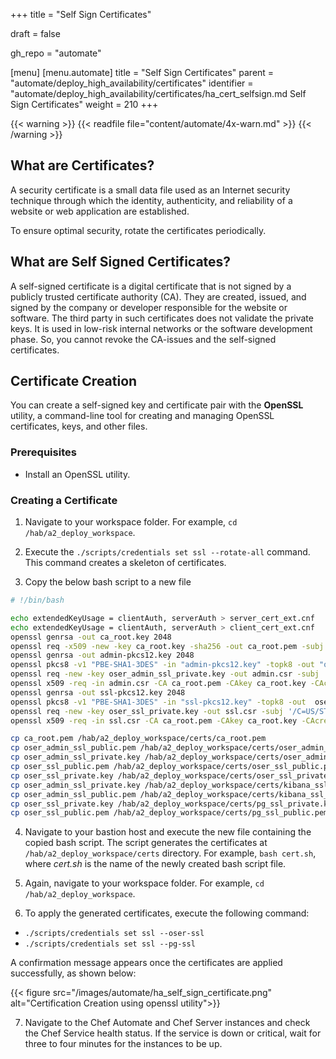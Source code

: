+++
title = "Self Sign Certificates"

draft = false

gh_repo = "automate"

[menu]
  [menu.automate]
    title = "Self Sign Certificates"
    parent = "automate/deploy_high_availability/certificates"
    identifier = "automate/deploy_high_availability/certificates/ha_cert_selfsign.md Self Sign Certificates"
    weight = 210
+++

{{< warning >}}
{{< readfile file="content/automate/4x-warn.md" >}}
{{< /warning >}}

## What are Certificates?

A security certificate is a small data file used as an Internet security technique through which the identity, authenticity, and reliability of a website or web application are established.

To ensure optimal security, rotate the certificates periodically.

## What are Self Signed Certificates?

A self-signed certificate is a digital certificate that is not signed by a publicly trusted certificate authority (CA). They are created, issued, and signed by the company or developer responsible for the website or software. The third party in such certificates does not validate the private keys. It is used in low-risk internal networks or the software development phase. So, you cannot revoke the CA-issues and the self-signed certificates.

## Certificate Creation

You can create a self-signed key and certificate pair with the **OpenSSL** utility, a command-line tool for creating and managing OpenSSL certificates, keys, and other files.

### Prerequisites

-   Install an OpenSSL utility.

### Creating a Certificate

1. Navigate to your workspace folder. For example, `cd /hab/a2_deploy_workspace`.

2. Execute the `./scripts/credentials set ssl --rotate-all` command. This command creates a skeleton of certificates.

3. Copy the below bash script to a new file

```bash
# !/bin/bash

echo extendedKeyUsage = clientAuth, serverAuth > server_cert_ext.cnf
echo extendedKeyUsage = clientAuth, serverAuth > client_cert_ext.cnf
openssl genrsa -out ca_root.key 2048
openssl req -x509 -new -key ca_root.key -sha256 -out ca_root.pem -subj '/C=US/ST=Washington/L=Seattle/O=Chef Software Inc/CN=chefrootca'
openssl genrsa -out admin-pkcs12.key 2048
openssl pkcs8 -v1 "PBE-SHA1-3DES" -in "admin-pkcs12.key" -topk8 -out "oser_admin_ssl_private.key" -nocrypt
openssl req -new -key oser_admin_ssl_private.key -out admin.csr -subj '/C=US/ST=Washington/L=Seattle/O=Chef Software Inc/CN=chefadmin'
openssl x509 -req -in admin.csr -CA ca_root.pem -CAkey ca_root.key -CAcreateserial -out oser_admin_ssl_public.pem -sha256 -extfile server_cert_ext.cnf
openssl genrsa -out ssl-pkcs12.key 2048
openssl pkcs8 -v1 "PBE-SHA1-3DES" -in "ssl-pkcs12.key" -topk8 -out  oser_ssl_private.key -nocrypt
openssl req -new -key oser_ssl_private.key -out ssl.csr -subj '/C=US/ST=Washington/L=Seattle/O=Chef Software Inc/CN=chefnode'
openssl x509 -req -in ssl.csr -CA ca_root.pem -CAkey ca_root.key -CAcreateserial -out oser_ssl_public.pem -sha256 -extfile client_cert_ext.cnf

cp ca_root.pem /hab/a2_deploy_workspace/certs/ca_root.pem
cp oser_admin_ssl_public.pem /hab/a2_deploy_workspace/certs/oser_admin_ssl_public.pem
cp oser_admin_ssl_private.key /hab/a2_deploy_workspace/certs/oser_admin_ssl_private.key
cp oser_ssl_public.pem /hab/a2_deploy_workspace/certs/oser_ssl_public.pem
cp oser_ssl_private.key /hab/a2_deploy_workspace/certs/oser_ssl_private.key
cp oser_admin_ssl_private.key /hab/a2_deploy_workspace/certs/kibana_ssl_private.key
cp oser_admin_ssl_public.pem /hab/a2_deploy_workspace/certs/kibana_ssl_public.pem
cp oser_ssl_private.key /hab/a2_deploy_workspace/certs/pg_ssl_private.key
cp oser_ssl_public.pem /hab/a2_deploy_workspace/certs/pg_ssl_public.pem
```

4. Navigate to your bastion host and execute the new file containing the copied bash script. The script generates the certificates at `/hab/a2_deploy_workspace/certs` directory. For example, `bash cert.sh`, where _cert.sh_ is the name of the newly created bash script file.

5. Again, navigate to your workspace folder. For example, `cd /hab/a2_deploy_workspace`.

6. To apply the generated certificates, execute the following command:

-   `./scripts/credentials set ssl --oser-ssl`
-   `./scripts/credentials set ssl --pg-ssl`

A confirmation message appears once the certificates are applied successfully, as shown below:

{{< figure src="/images/automate/ha_self_sign_certificate.png" alt="Certification Creation using openssl utility">}}

7. Navigate to the Chef Automate and Chef Server instances and check the Chef Service health status. If the service is down or critical, wait for three to four minutes for the instances to be up.
